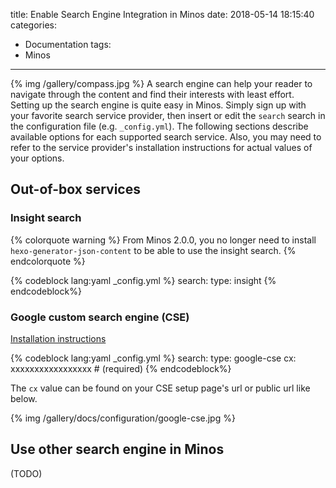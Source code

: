 title: Enable Search Engine Integration in Minos
date: 2018-05-14 18:15:40
categories:
- Documentation
tags:
- Minos
---
{% img /gallery/compass.jpg %}
A search engine can help your reader to navigate through the content and find their interests with least effort. Setting up the search engine is quite easy in Minos. Simply sign up with your favorite search service provider, then insert or edit the `search` search in the configuration file (e.g. `_config.yml`). The following sections describe available options for each supported search service. Also, you may need to refer to the service provider's installation instructions for actual values of your options.
<!-- more -->

## Out-of-box services

### Insight search

{% colorquote warning %}
From Minos 2.0.0, you no longer need to install <code>hexo-generator-json-content</code> to be able to use the insight search.
{% endcolorquote %}

{% codeblock lang:yaml _config.yml %}
search:
    type: insight
{% endcodeblock%}

### Google custom search engine (CSE)

[Installation instructions](https://cse.google.com/cse/create/new)

{% codeblock lang:yaml _config.yml %}
search:
    type: google-cse
    cx: xxxxxxxxxxxxxxxxx  # (required)
{% endcodeblock%}

The `cx` value can be found on your CSE setup page's url or public url like below.

{% img /gallery/docs/configuration/google-cse.jpg %}

## Use other search engine in Minos

(TODO)
